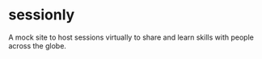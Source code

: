 # sessionly
A mock site to host sessions virtually to share and learn skills with people across the globe.
